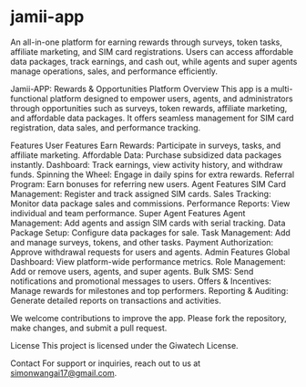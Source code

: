 # jamii-app
An all-in-one platform for earning rewards through surveys, token tasks, affiliate marketing, and SIM card registrations. Users can access affordable data packages, track earnings, and cash out, while agents and super agents manage operations, sales, and performance efficiently.


Jamii-APP: Rewards & Opportunities Platform
Overview
This app is a multi-functional platform designed to empower users, agents, and administrators through opportunities such as surveys, token rewards, affiliate marketing, and affordable data packages. It offers seamless management for SIM card registration, data sales, and performance tracking.

Features
User Features
Earn Rewards: Participate in surveys, tasks, and affiliate marketing.
Affordable Data: Purchase subsidized data packages instantly.
Dashboard: Track earnings, view activity history, and withdraw funds.
Spinning the Wheel: Engage in daily spins for extra rewards.
Referral Program: Earn bonuses for referring new users.
Agent Features
SIM Card Management: Register and track assigned SIM cards.
Sales Tracking: Monitor data package sales and commissions.
Performance Reports: View individual and team performance.
Super Agent Features
Agent Management: Add agents and assign SIM cards with serial tracking.
Data Package Setup: Configure data packages for sale.
Task Management: Add and manage surveys, tokens, and other tasks.
Payment Authorization: Approve withdrawal requests for users and agents.
Admin Features
Global Dashboard: View platform-wide performance metrics.
Role Management: Add or remove users, agents, and super agents.
Bulk SMS: Send notifications and promotional messages to users.
Offers & Incentives: Manage rewards for milestones and top performers.
Reporting & Auditing: Generate detailed reports on transactions and activities.

We welcome contributions to improve the app. Please fork the repository, make changes, and submit a pull request.

License
This project is licensed under the Giwatech License.

Contact
For support or inquiries, reach out to us at simonwangai17@gmail.com.
